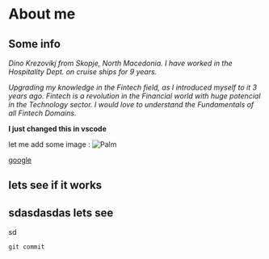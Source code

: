 # About me 

## Some info

*Dino Krezovikj from Skopje, North Macedonia. I have worked in the Hospitality Dept. on cruise ships for 9 years.*
  
  *Upgrading my knowledge in the Fintech field, as I introduced myself to it 3 years ago.*
  *Fintech is a revolution in the Financial world with huge potencial in the Technology sector.*
  *I would love to understand the Fundamentals of all Fintech Domains.*

 **I just changed this in vscode**

 let me add some image : ![Palm](https://cdn.britannica.com/24/162724-050-6C219853/Date-palm.jpg)

[google](http://google.com) 

lets see if it works 
---
sdasdasdas
lets see
---

sd

`git commit ` 



